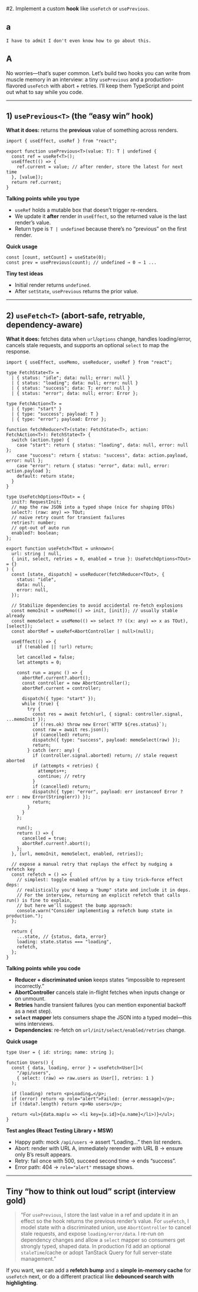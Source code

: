#2. Implement a custom **hook** like `useFetch` or `usePrevious`.

## a

    I have to admit I don't even know how to go about this.

## A

No worries—that’s super common. Let’s build two hooks you can write from muscle memory in an interview: a tiny `usePrevious` and a production-flavored `useFetch` with abort + retries. I’ll keep them TypeScript and point out what to say while you code.

---

## 1) `usePrevious<T>` (the “easy win” hook)

**What it does:** returns the **previous** value of something across renders.

```tsx
import { useEffect, useRef } from "react";

export function usePrevious<T>(value: T): T | undefined {
  const ref = useRef<T>();
  useEffect(() => {
    ref.current = value; // after render, store the latest for next time
  }, [value]);
  return ref.current;
}
```

**Talking points while you type**

* `useRef` holds a mutable box that doesn’t trigger re-renders.
* We update it **after** render in `useEffect`, so the returned value is the last render’s value.
* Return type is `T | undefined` because there’s no “previous” on the first render.

**Quick usage**

```tsx
const [count, setCount] = useState(0);
const prev = usePrevious(count); // undefined → 0 → 1 ...
```

**Tiny test ideas**

* Initial render returns `undefined`.
* After `setState`, `usePrevious` returns the prior value.

---

## 2) `useFetch<T>` (abort-safe, retryable, dependency-aware)

**What it does:** fetches data when `url`/`options` change, handles loading/error, cancels stale requests, and supports an optional `select` to map the response.

```tsx
import { useEffect, useMemo, useReducer, useRef } from "react";

type FetchState<T> =
  | { status: "idle"; data: null; error: null }
  | { status: "loading"; data: null; error: null }
  | { status: "success"; data: T; error: null }
  | { status: "error"; data: null; error: Error };

type FetchAction<T> =
  | { type: "start" }
  | { type: "success"; payload: T }
  | { type: "error"; payload: Error };

function fetchReducer<T>(state: FetchState<T>, action: FetchAction<T>): FetchState<T> {
  switch (action.type) {
    case "start": return { status: "loading", data: null, error: null };
    case "success": return { status: "success", data: action.payload, error: null };
    case "error": return { status: "error", data: null, error: action.payload };
    default: return state;
  }
}

type UseFetchOptions<TOut> = {
  init?: RequestInit;
  // map the raw JSON into a typed shape (nice for shaping DTOs)
  select?: (raw: any) => TOut;
  // naive retry count for transient failures
  retries?: number;
  // opt-out of auto run
  enabled?: boolean;
};

export function useFetch<TOut = unknown>(
  url: string | null,
  { init, select, retries = 0, enabled = true }: UseFetchOptions<TOut> = {}
) {
  const [state, dispatch] = useReducer(fetchReducer<TOut>, {
    status: "idle",
    data: null,
    error: null,
  });

  // Stabilize dependencies to avoid accidental re-fetch explosions
  const memoInit = useMemo(() => init, [init]); // usually stable already
  const memoSelect = useMemo(() => select ?? ((x: any) => x as TOut), [select]);
  const abortRef = useRef<AbortController | null>(null);

  useEffect(() => {
    if (!enabled || !url) return;

    let cancelled = false;
    let attempts = 0;

    const run = async () => {
      abortRef.current?.abort();
      const controller = new AbortController();
      abortRef.current = controller;

      dispatch({ type: "start" });
      while (true) {
        try {
          const res = await fetch(url, { signal: controller.signal, ...memoInit });
          if (!res.ok) throw new Error(`HTTP ${res.status}`);
          const raw = await res.json();
          if (cancelled) return;
          dispatch({ type: "success", payload: memoSelect(raw) });
          return;
        } catch (err: any) {
          if (controller.signal.aborted) return; // stale request aborted
          if (attempts < retries) {
            attempts++;
            continue; // retry
          }
          if (cancelled) return;
          dispatch({ type: "error", payload: err instanceof Error ? err : new Error(String(err)) });
          return;
        }
      }
    };

    run();
    return () => {
      cancelled = true;
      abortRef.current?.abort();
    };
  }, [url, memoInit, memoSelect, enabled, retries]);

  // expose a manual retry that replays the effect by nudging a refetch key
  const refetch = () => {
    // simplest: toggle enabled off/on by a tiny trick—force effect deps:
    // realistically you'd keep a "bump" state and include it in deps.
    // For the interview, returning an explicit refetch that calls run() is fine to explain,
    // but here we’ll suggest the bump approach:
    console.warn("Consider implementing a refetch bump state in production.");
  };

  return {
    ...state, // {status, data, error}
    loading: state.status === "loading",
    refetch,
  };
}
```

**Talking points while you code**

* **Reducer + discriminated union** keeps states “impossible to represent incorrectly.”
* **AbortController** cancels stale in-flight fetches when inputs change or on unmount.
* **Retries** handle transient failures (you can mention exponential backoff as a next step).
* **`select` mapper** lets consumers shape the JSON into a typed model—this wins interviews.
* **Dependencies**: re-fetch on `url/init/select/enabled/retries` change.

**Quick usage**

```tsx
type User = { id: string; name: string };

function Users() {
  const { data, loading, error } = useFetch<User[]>(
    "/api/users",
    { select: (raw) => raw.users as User[], retries: 1 }
  );

  if (loading) return <p>Loading…</p>;
  if (error) return <p role="alert">Failed: {error.message}</p>;
  if (!data?.length) return <p>No users</p>;

  return <ul>{data.map(u => <li key={u.id}>{u.name}</li>)}</ul>;
}
```

**Test angles (React Testing Library + MSW)**

* Happy path: mock `/api/users` → assert “Loading…” then list renders.
* Abort: render with URL A, immediately rerender with URL B → ensure only B’s result appears.
* Retry: fail once with 500, succeed second time → ends “success”.
* Error path: 404 → `role="alert"` message shows.

---

## Tiny “how to think out loud” script (interview gold)

> “For `usePrevious`, I store the last value in a ref and update it in an effect so the hook returns the previous render’s value.
> For `useFetch`, I model state with a discriminated union, use `AbortController` to cancel stale requests, and expose `loading/error/data`. I re-run on dependency changes and allow a `select` mapper so consumers get strongly typed, shaped data. In production I’d add an optional `staleTime`/cache or adopt TanStack Query for full server-state management.”

If you want, we can add a **refetch bump** and a **simple in-memory cache** for `useFetch` next, or do a different practical like **debounced search with highlighting**.
